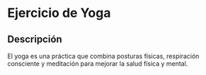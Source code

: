 # Ejercicio de Yoga

## Descripción
El yoga es una práctica que combina posturas físicas, respiración consciente y meditación para mejorar la salud física y mental.